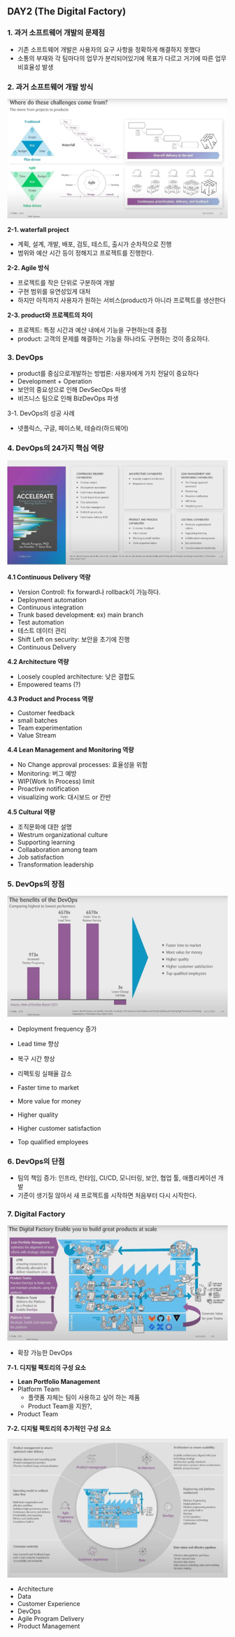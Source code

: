 ## DAY2 (The Digital Factory)

### 1. 과거 소프트웨어 개발의 문제점

- 기존 소프트웨어 개발은 사용자의 요구 사항을 정확하게 해결하지 못했다
- 소통의 부재와 각 팀마다의 업무가 분리되어있기에 목표가 다르고 거기에 따른 업무 비효율성 발생

### 2. 과거 소프트웨어 개발 방식

![img.png](../../image/devOps/day2/waterfallAndAgile.png)

**2-1. waterfall project**

- 계획, 설계, 개발, 배포, 검토, 테스트, 출시가 순차적으로 진행
- 범위와 예산 시간 등이 정해지고 프로젝트를 진행한다.

**2-2. Agile 방식**

- 프로젝트를 작은 단위로 구분하여 개발
- 구현 범위를 유연성있게 대처
- 하지만 아직까지 사용자가 원하는 서비스(product)가 아니라 프로젝트를 생산한다

**2-3. product와 프로젝트의 차이**

- 프로젝트: 특정 시간과 예산 내에서 기능을 구현하는데 중점
- product: 고객의 문제를 해결하는 기능을 하나라도 구현하는 것이 중요하다.

### 3. DevOps

- product를 중심으로개발하는 방법론: 사용자에게 가치 전달이 중요하다
- Development + Operation
- 보안의 중요성으로 인해 DevSecOps 파생
- 비즈니스 팀으로 인해 BizDevOps 파생

3-1. DevOps의 성공 사례

- 넷플릭스, 구글, 페이스북, 테슬라(하드웨어)

### 4. DevOps의 24가지 핵심 역량

![img.png](../../image/devOps/day2/devOps24.png)

**4.1 Continuous Delivery 역량**

- Version Controll: fix forward나 rollback이 가능하다.
- Deployment automation
- Continuous integration
- Trunk based developmen**t**: ex) main branch
- Test automation
- 테스트 데이터 관리
- Shift Left on security: 보안을 초기에 진행
- Continuous Delivery

**4.2 Architecture 역량**

- Loosely coupled architecture: 낮은 결합도
- Empowered teams (?)

**4.3 Product and Process 역량**

- Customer feedback
- small batches
- Team experimentation
- Value Stream

**4.4 Lean Management and Monitoring 역량**

- No Change approval processes: 효율성을 위함
- Monitoring: 버그 예방
- WIP(Work In Process) limit
- Proactive notification
- visualizing work: 대시보드 or 칸반



**4.5 Cultural 역량**

- 조직문화에 대한 설명
- Westrum organizational culture
- Supporting learning
- Collaaboration among team
- Job satisfaction
- Transformation leadership

### 5. DevOps의 장점

![img.png](../../image/devOps/day2/benefit.png)

- Deployment frequency 증가
- Lead time 향상
- 복구 시간 향상
- 리펙토링 실패율 감소

- Faster time to market
- More value for money
- Higher quality
- Higher customer satisfaction
- Top qualified employees

### 6. DevOps의 단점

- 팀의 책임 증가: 인프라, 런타임, CI/CD, 모니터링, 보안, 협업 툴, 애플리케이션 개발
- 기준이 생기질 않아서 새 프로젝트를 시작하면 처음부터 다시 시작한다.

### 7. Digital Factory

![img.png](../../image/devOps/day2/digitalFactory.png)

- 확장 가능한 DevOps

**7-1. 디지털 팩토리의 구성 요소**

- **Lean Portfolio Management**
- Platform Team
    - 플랫폼 자체는 팀이 사용하고 싶어 하는 제품
    - Product Team을 지원?,
- Product Team

**7-2. 디지털 팩토리의 추가적인 구성 요소**

![img.png](../../image/devOps/day2/additionalOption.png)

- Architecture
- Data
- Customer Experience
- DevOps
- Agile Program Delivery
- Product Management